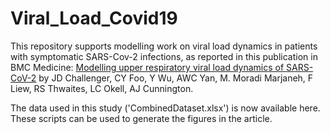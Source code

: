 # Viral_Load_Covid19
This repository supports modelling work on viral load dynamics in patients with symptomatic SARS-Cov-2 infections, as reported in this publication in BMC Medicine: [Modelling upper respiratory viral load dynamics of SARS-CoV-2](https://doi.org/10.1186/s12916-021-02220-0) by JD Challenger, CY Foo, Y Wu, AWC Yan, M. Moradi Marjaneh, F Liew, RS Thwaites, LC Okell, AJ Cunnington.

The data used in this study ('CombinedDataset.xlsx') is now available here. These scripts can be used to generate the figures in the article.
